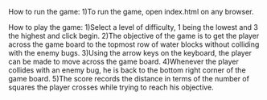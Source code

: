 How to run the game:
1)To run the game, open index.html on any browser. 

How to play the game:
1)Select a level of difficulty, 1 being the lowest and 3 the highest and click begin.
2)The objective of the game is to get the player across the game board to the topmost row of water blocks without colliding with the enemy bugs.
3)Using the arrow keys on the keyboard, the player can be made to move across the game board.
4)Whenever the player collides with an enemy bug, he is back to the bottom right corner of the game board.
5)The score records the distance in terms of the number of squares the player crosses while trying to reach his objective. 